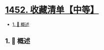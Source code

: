 # [1452. 收藏清单【中等】](https://github.com/tnotesjs/TNotes.leetcode/tree/main/notes/1452.%20%E6%94%B6%E8%97%8F%E6%B8%85%E5%8D%95%E3%80%90%E4%B8%AD%E7%AD%89%E3%80%91)

<!-- region:toc -->

- [1. 📝 概述](#1--概述)

<!-- endregion:toc -->

## 1. 📝 概述
